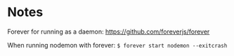 # Notes

Forever for running as a daemon:
https://github.com/foreverjs/forever

When running nodemon with forever: `$ forever start nodemon --exitcrash`
